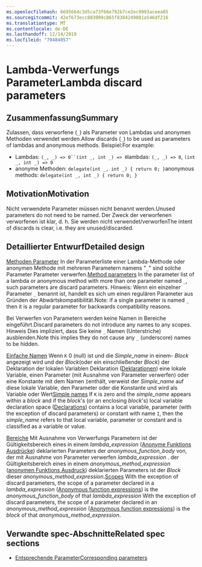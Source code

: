 ```yaml
---
ms.openlocfilehash: 6695664c3d5ca73f66e792b7ce2ec9993aceea05
ms.sourcegitcommit: 42ef673ecc883009c865f8384249881a546df216
ms.translationtype: MT
ms.contentlocale: de-DE
ms.lasthandoff: 12/14/2019
ms.locfileid: "79484057"
---
```

# <a name="lambda-discard-parameters"></a><span data-ttu-id="8f729-101">Lambda-Verwerfungs Parameter</span><span class="sxs-lookup"><span data-stu-id="8f729-101">Lambda discard parameters</span></span>

## <a name="summary"></a><span data-ttu-id="8f729-102">Zusammenfassung</span><span class="sxs-lookup"><span data-stu-id="8f729-102">Summary</span></span>

<span data-ttu-id="8f729-103">Zulassen, dass verworfene (`_`) als Parameter von Lambdas und anonymen Methoden verwendet werden.</span><span class="sxs-lookup"><span data-stu-id="8f729-103">Allow discards (`_`) to be used as parameters of lambdas and anonymous methods.</span></span>
<span data-ttu-id="8f729-104">Beispiel:</span><span class="sxs-lookup"><span data-stu-id="8f729-104">For example:</span></span>
- <span data-ttu-id="8f729-105">Lambdas: `(_, _) => 0``(int _, int _) => 0`</span><span class="sxs-lookup"><span data-stu-id="8f729-105">lambdas: `(_, _) => 0`, `(int _, int _) => 0`</span></span>
- <span data-ttu-id="8f729-106">anonyme Methoden: `delegate(int _, int _) { return 0; }`</span><span class="sxs-lookup"><span data-stu-id="8f729-106">anonymous methods: `delegate(int _, int _) { return 0; }`</span></span>

## <a name="motivation"></a><span data-ttu-id="8f729-107">Motivation</span><span class="sxs-lookup"><span data-stu-id="8f729-107">Motivation</span></span>

<span data-ttu-id="8f729-108">Nicht verwendete Parameter müssen nicht benannt werden.</span><span class="sxs-lookup"><span data-stu-id="8f729-108">Unused parameters do not need to be named.</span></span> <span data-ttu-id="8f729-109">Der Zweck der verworfenen verworfenen ist klar, d. h. Sie werden nicht verwendet/verworfen</span><span class="sxs-lookup"><span data-stu-id="8f729-109">The intent of discards is clear, i.e. they are unused/discarded.</span></span>

## <a name="detailed-design"></a><span data-ttu-id="8f729-110">Detaillierter Entwurf</span><span class="sxs-lookup"><span data-stu-id="8f729-110">Detailed design</span></span>

<span data-ttu-id="8f729-111">[Methoden Parameter](https://github.com/dotnet/csharplang/blob/master/spec/classes.md#method-parameters) In der Parameterliste einer Lambda-Methode oder anonymen Methode mit mehreren Parametern namens "`_`" sind solche Parameter Parameter verwerfen.</span><span class="sxs-lookup"><span data-stu-id="8f729-111">[Method parameters](https://github.com/dotnet/csharplang/blob/master/spec/classes.md#method-parameters) In the parameter list of a lambda or anonymous method with more than one parameter named `_`, such parameters are discard parameters.</span></span>
<span data-ttu-id="8f729-112">Hinweis: Wenn ein einzelner Parameter `_` benannt ist, handelt es sich um einen regulären Parameter aus Gründen der Abwärtskompatibilität.</span><span class="sxs-lookup"><span data-stu-id="8f729-112">Note: if a single parameter is named `_` then it is a regular parameter for backwards compatibility reasons.</span></span>

<span data-ttu-id="8f729-113">Bei Verwerfen von Parametern werden keine Namen in Bereiche eingeführt.</span><span class="sxs-lookup"><span data-stu-id="8f729-113">Discard parameters do not introduce any names to any scopes.</span></span>
<span data-ttu-id="8f729-114">Hinweis Dies impliziert, dass Sie keine `_` Namen (Unterstriche) ausblenden.</span><span class="sxs-lookup"><span data-stu-id="8f729-114">Note this implies they do not cause any `_` (underscore) names to be hidden.</span></span>

<span data-ttu-id="8f729-115">[Einfache Namen](https://github.com/dotnet/csharplang/blob/master/spec/expressions.md#simple-names) Wenn `K` 0 (null) ist und die *Simple_name* in einem- *Block* angezeigt wird und der *Block*(oder ein einschließender *Block*) der Deklaration der lokalen Variablen Deklaration ([Deklarationen](basic-concepts.md#declarations)) eine lokale Variable, einen Parameter (mit Ausnahme von Parameter verwerfen) oder eine Konstante mit dem Namen `I`enthält, verweist der *Simple_name* auf diese lokale Variable, den Parameter oder die Konstante und wird als Variable oder Wert</span><span class="sxs-lookup"><span data-stu-id="8f729-115">[Simple names](https://github.com/dotnet/csharplang/blob/master/spec/expressions.md#simple-names) If `K` is zero and the *simple_name* appears within a *block* and if the *block*'s (or an enclosing *block*'s) local variable declaration space ([Declarations](basic-concepts.md#declarations)) contains a local variable, parameter (with the exception of discard parameters) or constant with name `I`, then the *simple_name* refers to that local variable, parameter or constant and is classified as a variable or value.</span></span>

<span data-ttu-id="8f729-116">[Bereiche](https://github.com/dotnet/csharplang/blob/master/spec/basic-concepts.md#scopes) Mit Ausnahme von Verwerfungs Parametern ist der Gültigkeitsbereich eines in einem *lambda_expression* ([Anonyme Funktions Ausdrücke](expressions.md#anonymous-function-expressions)) deklarierten Parameters der *anonymous_function_body* von, der mit Ausnahme von Parameter verwerfen *lambda_expression* . der Gültigkeitsbereich eines in einem *anonymous_method_expression* ([anonymen Funktions Ausdruck](expressions.md#anonymous-function-expressions)) deklarierten Parameters ist der *Block* dieser *anonymous_method_expression*.</span><span class="sxs-lookup"><span data-stu-id="8f729-116">[Scopes](https://github.com/dotnet/csharplang/blob/master/spec/basic-concepts.md#scopes) With the exception of discard parameters, the scope of a parameter declared in a *lambda_expression* ([Anonymous function expressions](expressions.md#anonymous-function-expressions)) is the *anonymous_function_body* of that *lambda_expression* With the exception of discard parameters, the scope of a parameter declared in an *anonymous_method_expression* ([Anonymous function expressions](expressions.md#anonymous-function-expressions)) is the *block* of that *anonymous_method_expression*.</span></span>

## <a name="related-spec-sections"></a><span data-ttu-id="8f729-117">Verwandte spec-Abschnitte</span><span class="sxs-lookup"><span data-stu-id="8f729-117">Related spec sections</span></span>
- [<span data-ttu-id="8f729-118">Entsprechende Parameter</span><span class="sxs-lookup"><span data-stu-id="8f729-118">Corresponding parameters</span></span>](https://github.com/dotnet/csharplang/blob/master/spec/expressions.md#corresponding-parameters)
